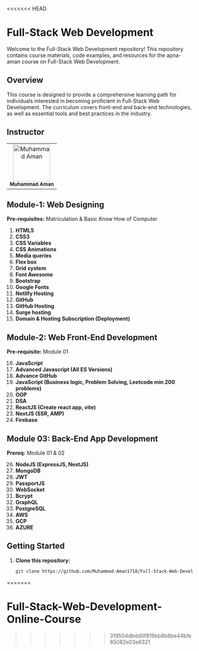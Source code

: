 <<<<<<< HEAD
# Full-Stack Web Development
Welcome to the Full-Stack Web Development repository! This repository contains course materials, code examples, and resources for the apna-aman course on Full-Stack Web Development. 
## Overview
This course is designed to provide a comprehensive learning path for individuals interested in becoming proficient in Full-Stack Web Development. The curriculum covers front-end and back-end technologies, as well as essential tools and best practices in the industry.

## Instructor

<table>
    <tbody>
        <tr>
            <td align="center">
                <a href="https://github.com/Muhammad-Aman1718">
                    <img src="https://avatars.githubusercontent.com/u/199663012?s=400&u=aa57cc4255d271906385dd118fd74b12111c2e6b&v=4" width="100px;" alt="Muhammad Aman"/>
                    <br />
                    <sub><b>Muhammad Aman</b></sub>
                </a> 
            </td>
        </tr> 
</tbody>
<table>

## Module-1: Web Designing
**Pre-requisites:** Matriculation & Basic Know How of Computer

1. **HTML5**
2. **CSS3**
3. **CSS Variables**
4. **CSS Animations**
5. **Media queries**
6. **Flex box**
7. **Grid system**
8. **Font Awesome**
9. **Bootstrap**
10. **Google Fonts**
11. **Netlify Hosting**
12. **GitHub**
13. **GitHub Hosting**
14. **Surge hosting**
15. **Domain & Hosting Subscription (Deployment)**

## Module-2: Web Front-End Development
**Pre-requisite:** Module 01

16. **JavaScript**
17. **Advanced Javascript (All ES Versions)**
18. **Advance GitHub**
19. **JavaScript (Business logic, Problem Solving, Leetcode min 200 problems)**
20. **OOP**
21. **DSA**
22. **ReactJS (Create react app, vite)**
23. **NextJS (SSR, AMP)**
24. **Firebase**

## Module 03: Back-End App Development 
**Prereq:** Module 01 & 02

26. **NodeJS (ExpressJS, NestJS)**
27. **MongoDB**
28. **JWT**
29. **PassportJS**
30. **WebSocket**
31. **Bcrypt**
32. **GraphQL**
33. **PostgreSQL**
34. **AWS**
35. **GCP**
36. **AZURE**

## Getting Started

1. **Clone this repository:**

   ```bash
   git clone https://github.com/Muhammad-Aman1718/Full-Stack-Web-Development-Course.git
=======
# Full-Stack-Web-Development-Online-Course
>>>>>>> 319504dbdd0f819bb8b8be44bfe85082e03e6321
